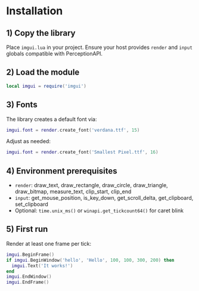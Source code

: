 # Installation

## 1) Copy the library
Place `imgui.lua` in your project. Ensure your host provides `render` and `input` globals compatible with PerceptionAPI.

## 2) Load the module
```lua
local imgui = require('imgui')
```

## 3) Fonts
The library creates a default font via:
```lua
imgui.font = render.create_font('verdana.ttf', 15)
```
Adjust as needed:
```lua
imgui.font = render.create_font('Smallest Pixel.ttf', 16)
```

## 4) Environment prerequisites
- `render`: draw_text, draw_rectangle, draw_circle, draw_triangle, draw_bitmap, measure_text, clip_start, clip_end
- `input`: get_mouse_position, is_key_down, get_scroll_delta, get_clipboard, set_clipboard
- Optional: `time.unix_ms()` or `winapi.get_tickcount64()` for caret blink

## 5) First run
Render at least one frame per tick:
```lua
imgui.BeginFrame()
if imgui.BeginWindow('hello', 'Hello', 100, 100, 300, 200) then
  imgui.Text('It works!')
end
imgui.EndWindow()
imgui.EndFrame()

``` 
